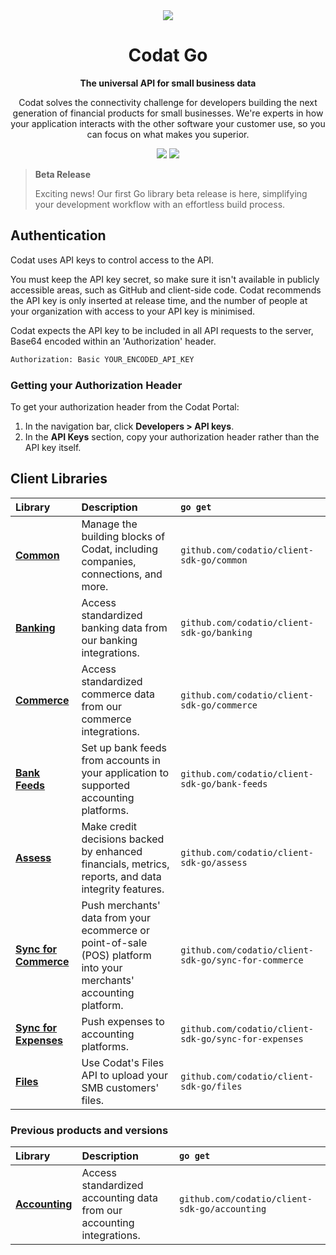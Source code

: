 <div align="center">
    <picture>
        <source srcset="https://user-images.githubusercontent.com/6267663/221800355-0995e4ad-a386-4943-a4c2-e620341a5155.svg" media="(prefers-color-scheme: dark)">
        <img src="https://user-images.githubusercontent.com/6267663/221800359-b7f7776c-a44f-4384-8dd0-d9f7d5caef7d.svg">
    </picture>
    <h1>Codat Go</h1>
        <p><strong>The universal API for small business data</strong></p>
        <p>Codat solves the connectivity challenge for developers building the next generation of financial products for small businesses. We're experts in how your application interacts with the other software your customer use, so you can focus on what makes you superior.</p>
    <a href="https://docs.codat.io/using-the-api/overview"><img src="https://img.shields.io/static/v1?label=Docs&message=API Ref&color=4c2cec&style=for-the-badge" /></a>
    <a href="https://opensource.org/licenses/MIT"><img src="https://img.shields.io/badge/License-MIT-blue.svg?style=for-the-badge" /></a>
</div>

> **Beta Release**
> 
> Exciting news! Our first Go library beta release is here, simplifying your development workflow with an effortless build process.

## Authentication

Codat uses API keys to control access to the API.

You must keep the API key secret, so make sure it isn't available in publicly accessible areas, such as GitHub and client-side code. Codat recommends the API key is only inserted at release time, and the number of people at your organization with access to your API key is minimised.

Codat expects the API key to be included in all API requests to the server, Base64 encoded within an 'Authorization' header.

```bash
Authorization: Basic YOUR_ENCODED_API_KEY
```

### Getting your Authorization Header

To get your authorization header from the Codat Portal:

1. In the navigation bar, click **Developers > API keys**.
2. In the **API Keys** section, copy your authorization header rather than the API key itself.

## Client Libraries

| Library | Description | `go get` |
| :- | :- | :- |
| **[Common](https://github.com/codatio/client-sdk-go/tree/main/common)** | Manage the building blocks of Codat, including companies, connections, and more. | `github.com/codatio/client-sdk-go/common` || **[Banking](https://github.com/codatio/client-sdk-go/tree/main/banking)** | Access standardized banking data from our banking integrations. | `github.com/codatio/client-sdk-go/banking` || **[Commerce](https://github.com/codatio/client-sdk-go/tree/main/commerce)** | Access standardized commerce data from our commerce integrations. | `github.com/codatio/client-sdk-go/commerce` || **[Bank Feeds](https://github.com/codatio/client-sdk-go/tree/main/bank-feeds)** | Set up bank feeds from accounts in your application to supported accounting platforms. | `github.com/codatio/client-sdk-go/bank-feeds` || **[Assess](https://github.com/codatio/client-sdk-go/tree/main/assess)** | Make credit decisions backed by enhanced financials, metrics, reports, and data integrity features. | `github.com/codatio/client-sdk-go/assess` || **[Sync for Commerce](https://github.com/codatio/client-sdk-go/tree/main/sync-for-commerce)** | Push merchants' data from your ecommerce or point-of-sale (POS) platform into your merchants' accounting platform. | `github.com/codatio/client-sdk-go/sync-for-commerce` || **[Sync for Expenses](https://github.com/codatio/client-sdk-go/tree/main/sync-for-expenses)** | Push expenses to accounting platforms. | `github.com/codatio/client-sdk-go/sync-for-expenses` || **[Files](https://github.com/codatio/client-sdk-go/tree/main/files)** | Use Codat's Files API to upload your SMB customers' files. | `github.com/codatio/client-sdk-go/files` |
### Previous products and versions

| Library | Description | `go get` |
| :- | :- | :- |
| **[Accounting](https://github.com/codatio/client-sdk-go/tree/main/previous-versions/accounting)** | Access standardized accounting data from our accounting integrations. | `github.com/codatio/client-sdk-go/accounting` |
            
